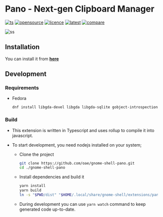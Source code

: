 # Pano - Next-gen Clipboard Manager

[![ts](https://badgen.net/badge/icon/typescript?icon=typescript&label)](#)
[![opensource](https://badges.frapsoft.com/os/v1/open-source.png?v=103)](#)
[![licence](https://badges.frapsoft.com/os/gpl/gpl.png?v=103)](https://github.com/oae/gnome-shell-pano/blob/master/LICENSE)
[![latest](https://img.shields.io/github/v/release/oae/gnome-shell-pano)](https://github.com/oae/gnome-shell-pano/releases/latest)
[![compare](https://img.shields.io/github/commits-since/oae/gnome-shell-pano/latest/master)](https://github.com/oae/gnome-shell-pano/compare)

![ss](https://i.imgur.com/lksT9iR.png)

## Installation

You can install it from [**here**](https://extensions.gnome.org)

## Development

### Requirements

- Fedora

  ```bash
  dnf install libgda-devel libgda libgda-sqlite gobject-introspection gobject-introspection-devel
  ```

### Build

- This extension is written in Typescript and uses rollup to compile it into javascript.
- To start development, you need nodejs installed on your system;

  - Clone the project

    ```sh
    git clone https://github.com/oae/gnome-shell-pano.git
    cd ./gnome-shell-pano
    ```

  - Install dependencies and build it

    ```sh
    yarn install
    yarn build
    ln -s "$PWD/dist" "$HOME/.local/share/gnome-shell/extensions/pano@elhan.io"
    ```

  - During development you can use `yarn watch` command to keep generated code up-to-date.
